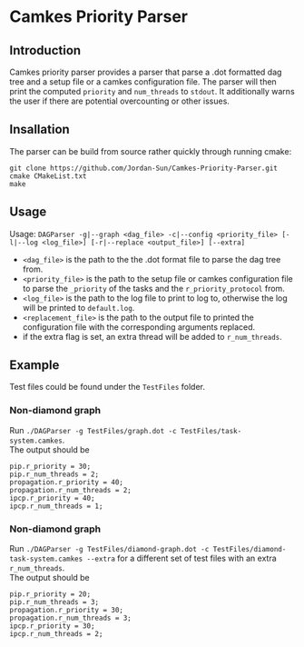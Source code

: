 # Camkes Priority Parser

## Introduction

Camkes priority parser provides a parser that parse a .dot formatted dag tree and a setup file or a camkes configuration file. The parser will then print the computed `priority` and `num_threads` to `stdout`. It additionally warns the user if there are potential overcounting or other issues.

## Insallation 

The parser can be build from source rather quickly through running cmake:
```
git clone https://github.com/Jordan-Sun/Camkes-Priority-Parser.git
cmake CMakeList.txt
make
```

## Usage

Usage: `DAGParser -g|--graph <dag_file> -c|--config <priority_file> [-l|--log <log_file>] [-r|--replace <output_file>] [--extra]`

- `<dag_file>` is the path to the the .dot format file to parse the dag tree from.  
- `<priority_file>` is the path to the setup file or camkes configuration file to parse the `_priority` of the tasks and the `r_priority_protocol` from.
- `<log_file>` is the path to the log file to print to log to, otherwise the log will be printed to `default.log`.
- `<replacement_file>` is the path to the output file to printed the configuration file with the corresponding arguments replaced.
- if the extra flag is set, an extra thread will be added to `r_num_threads`.

## Example

Test files could be found under the `TestFiles` folder.

### Non-diamond graph
Run `./DAGParser -g TestFiles/graph.dot -c TestFiles/task-system.camkes`.  
The output should be
```
pip.r_priority = 30;
pip.r_num_threads = 2;
propagation.r_priority = 40;
propagation.r_num_threads = 2;
ipcp.r_priority = 40;
ipcp.r_num_threads = 1;
```

### Non-diamond graph
Run `./DAGParser -g TestFiles/diamond-graph.dot -c TestFiles/diamond-task-system.camkes --extra` for a different set of test files with an extra `r_num_threads`.  
The output should be
```
pip.r_priority = 20;
pip.r_num_threads = 3;
propagation.r_priority = 30;
propagation.r_num_threads = 3;
ipcp.r_priority = 30;
ipcp.r_num_threads = 2;
```
